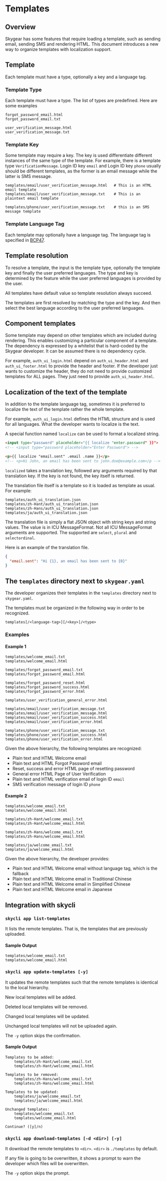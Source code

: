 # Templates

## Overview

Skygear has some features that require loading a template, such as sending email, sending SMS and rendering HTML.
This document introduces a new way to organize templates with localization support.

## Template

Each template must have a type, optionally a key and a language tag.

### Template Type

Each template must have a type. The list of types are predefined. Here are some examples

```
forgot_password_email.html
forgot_password_email.txt

user_verification_message.html
user_verification_message.txt
```

### Template Key

Some template may require a key. The key is used differentiate different instances of the same type of the template. For example, there is a template type `VerificationMessage`. Login ID key `email` and Login ID key `phone` usually should be different templates, as the former is an email message while the latter is SMS message.

```
templates/email/user_verification_message.html   # This is an HTML email template
templates/email/user_verification_message.txt    # This is an plaintext email template

templates/phone/user_verification_message.txt    # this is an SMS message template
```

### Template Language Tag

Each template may optionally have a language tag. The language tag is specified in [BCP47](https://tools.ietf.org/html/bcp47).

## Template resolution

To resolve a template, the input is the template type, optionally the template key and finally the user preferred languages. The type and key is determined by the feature while the user preferred languages is provided by the user.

All templates have default value so template resolution always succeed.

The templates are first resolved by matching the type and the key. And then select the best language according to the user preferred languages.

## Component templates

Some template may depend on other templates which are included during rendering. This enables customizing a particular component of a template. The dependency is expressed by a whitelist that is hard-coded by the Skygear developer. It can be assumed there is no dependency cycle.

For example, `auth_ui_login.html` depend on `auth_ui_header.html` and `auth_ui_footer.html` to provide the header and footer. If the developer just wants to customize the header, they do not need to provide customized templates for ALL pages. They just need to provide `auth_ui_header.html`.

## Localization of the text of the template

In addition to the template language tag, sometimes it is preferred to localize the text of the template rather the whole template.

For example, `auth_ui_login.html` defines the HTML structure and is used for all languages. What the developer wants to localize is the text.

A special function named `localize` can be used to format a localized string.

```html
<input type="password" placeholder="{{ localize "enter.password" }}">
<!-- <input type="password placeholder="Enter Password"> -->
```

```html
<p>{{ localize "email.sent" .email .name }}</p>
<!-- <p>Hi John, an email has been sent to john.doe@example.com</p -->
```

`localized` takes a translation key, followed any arguments required by that translation key. If the key is not found, the key itself is returned.

The translation file itself is a template so it is loaded as template as usual. For example:

```
templates/auth_ui_translation.json
templates/zh-Hant/auth_ui_translation.json
templates/zh-Hans/auth_ui_translation.json
templates/ja/auth_ui_translation.json
```

The translation file is simply a flat JSON object with string keys and string values. The value is in ICU MessageFormat. Not all ICU MessageFormat arguments are supported. The supported are `select`, `plural` and `selectordinal`.

Here is an example of the translation file.

```json
{
  "email.sent": "Hi {1}, an email has been sent to {0}"
}
```

## The `templates` directory next to `skygear.yaml`

The developer organizes their templates in the `templates` directory next to `skygear.yaml`.

The templates must be organized in the following way in order to be recognized.

```
templates[/<language-tag>][/<key>]/<type>
```

### Examples

#### Example 1

```
templates/welcome_email.txt
templates/welcome_email.html

templates/forgot_password_email.txt
templates/forgot_password_email.html

templates/forgot_password_reset.html
templates/forgot_password_success.html
templates/forgot_password_error.html

templates/user_verification_general_error.html

templates/email/user_verification_message.txt
templates/email/user_verification_message.html
templates/email/user_verification_success.html
templates/email/user_verification_error.html

templates/phone/user_verification_message.txt
templates/phone/user_verification_success.html
templates/phone/user_verification_error.html
```

Given the above hierarchy, the following templates are recognized:

- Plain text and HTML Welcome email
- Plain text and HTML Forgot Password email
- Reset, success and error HTML page of resetting password
- General error HTML Page of User Verification
- Plain text and HTML verification email of login ID `email`
- SMS verification message of login ID `phone`

#### Example 2

```
templates/welcome_email.txt
templates/welcome_email.html

templates/zh-Hant/welcome_email.txt
templates/zh-Hant/welcome_email.html

templates/zh-Hans/welcome_email.txt
templates/zh-Hans/welcome_email.html

templates/ja/welcome_email.txt
templates/ja/welcome_email.html
```

Given the above hierarchy, the developer provides:

- Plain text and HTML Welcome email without language tag, which is the fallback
- Plain text and HTML Welcome email in Traditional Chinese
- Plain text and HTML Welcome email in Simplified Chinese
- Plain text and HTML Welcome email in Japanese

## Integration with skycli

### `skycli app list-templates`

It lists the remote templates. That is, the templates that are previously uploaded.

#### Sample Output

```
templates/welcome_email.txt
templates/welcome_email.html
```

### `skycli app update-templates [-y]`

It updates the remote templates such that the remote templates is identical to the local hierarchy.

New local templates will be added.

Deleted local templates will be removed.

Changed local templates will be updated.

Unchanged local templates will not be uploaded again.

The `-y` option skips the confirmation.

#### Sample Output

```
Templates to be added:
    templates/zh-Hant/welcome_email.txt
    templates/zh-Hant/welcome_email.html

Templates to be removed:
    templates/zh-Hans/welcome_email.txt
    templates/zh-Hans/welcome_email.html

Templates to be updated:
    templates/ja/welcome_email.txt
    templates/ja/welcome_email.html

Unchanged templates:
    templates/welcome_email.txt
    templates/welcome_email.html

Continue? ([y]/n)
```

### `skycli app download-templates [-d <dir>] [-y]`

It download the remote templates to `<dir>`. `<dir>` is `./templates` by default.

If any file is going to be overwritten, it shows a prompt to warn the developer which files will be overwritten.

The `-y` option skips the prompt.
